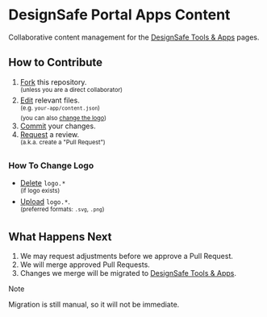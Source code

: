 # DesignSafe Portal Apps Content

Collaborative content management for the [DesignSafe Tools & Apps](https://www.designsafe-ci.org/use-designsafe/tools-applications/) pages.

## How to Contribute

1. [Fork](https://docs.github.com/en/pull-requests/collaborating-with-pull-requests/working-with-forks/fork-a-repo) this repository.\
    <sup>(unless you are a direct collaborator)</sup>
2. [Edit](https://docs.github.com/en/repositories/working-with-files/managing-files/editing-files) relevant files.\
    <sup>(e.g. `your-app/content.json`)\
    (you can also [change the logo](#how-to-change-logo))</sup>
3. [Commit](https://docs.github.com/en/pull-requests/committing-changes-to-your-project/creating-and-editing-commits/about-commits) your changes.
4. [Request](https://docs.github.com/en/pull-requests/collaborating-with-pull-requests/proposing-changes-to-your-work-with-pull-requests/creating-a-pull-request) a review.\
    <sup>(a.k.a. create a "Pull Request")</sup>

### How To Change Logo

- [Delete](https://docs.github.com/en/repositories/working-with-files/managing-files/deleting-files-in-a-repository#deleting-a-file) `logo.*`\
    <sup>(if logo exists)</sup>
- [Upload](https://docs.github.com/en/repositories/working-with-files/managing-files/adding-a-file-to-a-repository) `logo.*`.\
    <sup>(preferred formats: `.svg`, `.png`)</sup>

## What Happens Next

1. We may request adjustments before we approve a Pull Request.
2. We will merge approved Pull Requests.
3. Changes we merge will be migrated to [DesignSafe Tools & Apps](https://www.designsafe-ci.org/use-designsafe/tools-applications/).

> [!NOTE]
> Migration is still manual, so it will not be immediate.
